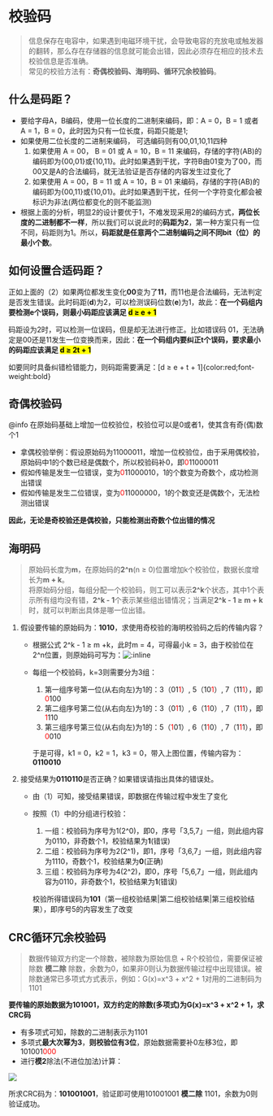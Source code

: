 # 校验码

> 信息保存在电容中，如果遇到电磁环境干扰，会导致电容的充放电或触发器的翻转，那么存在存储器的信息就可能会出错，因此必须存在相应的技术去校验信息是否准确。<br>
> 常见的校验方法有：**奇偶校验码、海明码、循环冗余校验码**。

## 什么是码距？

* 要给字母A，B编码，使用一位长度的二进制来编码，即：A = 0，B = 1 或者 A = 1，B = 0，此时因为只有一位长度，码距只能是1;
* 如果使用二位长度的二进制来编码， 可选编码则有00,01,10,11四种
  1. 如果使用 A = 00， B = 01 或 A = 10，B = 11 来编码，存储的字符(AB)的编码即为{00,01}或{10,11}。此时如果遇到干扰，字符B由01变为了00，而00又是A的合法编码，就无法验证是否存储的内容发生过变化了
  2. 如果使用 A = 00，B = 11 或 A = 10，B = 01 来编码，存储的字符(AB)的编码即为{00,11}或{10,01}。此时如果遇到干扰，任何一个字符变化都会被标识为非法(两位都变化的则不能监测)
* 根据上面的分析，明显2的设计要优于1，不难发现采用2的编码方式，**两位长度的二进制都不一样**，所以我们可以说此时的**码距为2**，第一种方案只有一位不同，码距则为1。所以，**码距就是任意两个二进制编码之间不同bit（位）的最小个数**。


## 如何设置合适码距？

正如上面的（2）如果两位都发生变化**00**变为了**11**，而11也是合法编码，无法判定是否发生错误。此时码距(**d**)为2，可以检测误码位数(**e**)为1，故此：**在一个码组内要检测e个误码，则最小码距应该满足 <mark>d ≥ e + 1</mark>**

码距设为2时，可以检测一位误码，但是却无法进行修正。比如错误码 01，无法确定是00还是11发生一位变换而来，因此：**在一个码组内要纠正t个误码，要求最小的码距应该满足 <mark>d ≥ 2t + 1</mark>**

如要同时具备纠错检错能力，则码距需要满足：[d ≥ e + t + 1]{color:red;font-weight:bold}



## 奇偶校验码

@info 在原始码基础上增加一位校验位，校验位可以是0或者1，使其含有奇(偶)数个1

* 拿偶校验举例：假设原始码为11000011，增加一位校验位，由于采用偶校验，原始码中1的个数已经是偶数个，所以校验码补0，即<span style="color:red">0</span>11000011
* 假如传输是发生一位错误，变为<span style="color:red">0</span>11000010，1的个数变为奇数个，成功检测出错误
* 假如传输是发生二位错误，变为<span style="color:red">0</span>11000000，1的个数变还是偶数个，无法检测出错误

**因此，无论是奇校验还是偶校验，只能检测出奇数个位出错的情况**



## 海明码

> 原始码长度为**m**，在原始码的**2^n**(n ≥ 0)位置增加k个校验位，数据长度增长为**m + k**。<br>将原始码分组，每组分配一个校验码，则工可以表示**2^k**个状态，其中1个表示所有组均没有错，**2^k - 1**个表示某些组出错情况；当满足**2^k - 1 ≥ m + k**时，就可以判断出具体是哪一位出错。

1. 假设要传输的原始码为：**1010**，求使用奇校验的海明校验码之后的传输内容？

   * 根据公式 2^k - 1 ≥ m +k，此时m = 4，可得最小k = 3，由于校验位在2^n位置，则原始码可写为：![:inline](../assets/imgs/computer/海明码01.jpg)

   * 每组一个校验码，k=3则需要分为3组：

     1. 第一组序号第一位(从右向左)为1的：3（01<span style="color:red">1</span>）, 5（10<span style="color:red">1</span>）, 7（11<span style="color:red">1</span>），即<span style="color:red">0</span>100
     2. 第二组序号第二位(从右向左)为1的：3（0<span style="color:red">1</span>1）, 6（1<span style="color:red">1</span>0）, 7（1<span style="color:red">1</span>1），即<span style="color:red">1</span>110
     3. 第三组序号第三位(从右向左)为1的：5（<span style="color:red">1</span>01）, 6（1<span style="color:red">1</span>0）, 7（1<span style="color:red">1</span>1），即<span style="color:red">0</span>010

     于是可得，k1 = 0，k2 = 1，k3 = 0，带入上图位置，传输内容为：**0110010**

2. 接受结果为**0110110**是否正确？如果错误请指出具体的错误处。

   * 由（1）可知，接受结果错误，即数据在传输过程中发生了变化

   * 按照（1）中的分组进行校验：

     1. 一组：校验码为序号为1(2^0)，即0，序号「3,5,7」一组，则此组内容为0110，非奇数个1，校验结果为**1**(错误)
     2. 二组：校验码为序号为2(2^1)，即1，序号「3,6,7」一组，则此组内容为1110，奇数个1，校验结果为**0**(正确)
     3. 三组：校验码为序号为4(2^2)，即0，序号「5,6,7」一组，则此组内容为0110，非奇数个1，校验结果为**1**(错误)

     校验所得错误码为**101**（第一组校验结果|第二组校验结果|第三组校验结果），即序号5的内容发生了改变


## CRC循环冗余校验码

> 数据传输双方约定一个除数，被除数为原始信息 + R个校验位，需要保证被除数 **模二除** 除数，余数为0，如果非0则认为数据传输过程中出现错误。被除数通常已多项式方式表示，例如：G(x)=x^3 + x^2 + 1对用的二进制码为1101


**要传输的原始数据为101001，双方约定的除数(多项式)为G(x)=x^3 + x^2 + 1，求CRC码**

* 有多项式可知，除数的二进制表示为1101
* 多项式**最大次幂为3**，**则校验位有3位**，原始数据需要补0左移3位，即101001<span style="color:red">000</span>
* 进行**模2**除法(不进位加法)计算：


![](../assets/imgs/computer/CRC.jpg)

所求CRC码为：**101001001**，验证即可使用101001001 **模二除** 1101，余数为0则验证成功。
